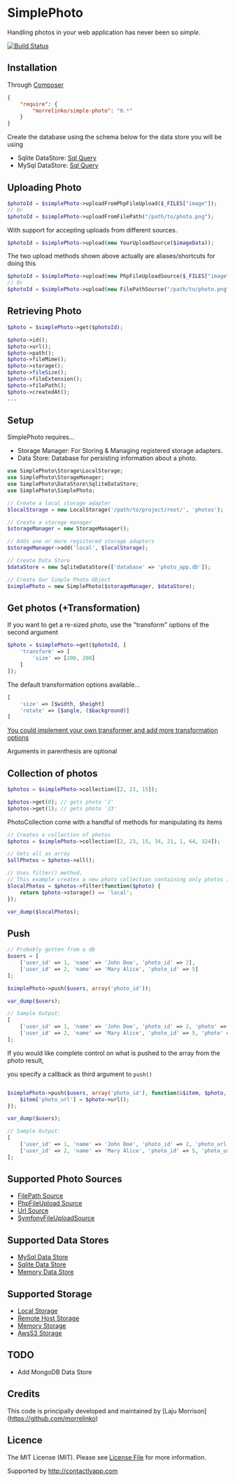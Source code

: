 SimplePhoto
================

Handling photos in your web application has never been so *simple*.

[![Build Status](https://travis-ci.org/morrelinko/simple-photo.png?branch=master)](https://travis-ci.org/morrelinko/simple-photo)

## Installation

Through [Composer](http://getcomposer.org)

```json
{
    "require": {
        "morrelinko/simple-photo": "0.*"
    }
}
```

Create the database using the schema below for the data store you will be using

* Sqlite DataStore: [Sql Query](https://github.com/morrelinko/simple-photo/blob/develop/schema/sqlite.sql)
* MySql DataStore: [Sql Query](https://github.com/morrelinko/simple-photo/blob/develop/schema/mysql.sql)

## Uploading Photo

```php
$photoId = $simplePhoto->uploadFromPhpFileUpload($_FILES["image"]);
// Or
$photoId = $simplePhoto->uploadFromFilePath("/path/to/photo.png");
```

With support for accepting uploads from different sources.

```php
$photoId = $simplePhoto->upload(new YourUploadSource($imageData));
```

The two upload methods shown above actually are aliases/shortcuts for doing this

```php
$photoId = $simplePhoto->upload(new PhpFileUploadSource($_FILES["image"]));
// Or
$photoId = $simplePhoto->upload(new FilePathSource("/path/to/photo.png"));
```

## Retrieving Photo

```php
$photo = $simplePhoto->get($photoId);

$photo->id();
$photo->url();
$photo->path();
$photo->fileMime();
$photo->storage();
$photo->fileSize();
$photo->fileExtension();
$photo->filePath();
$photo->createdAt();
...
```

## Setup

SimplePhoto requires...

* Storage Manager: For Storing & Managing registered storage adapters.
* Data Store: Database for persisting information about a photo.

```php
use SimplePhoto\Storage\LocalStorage;
use SimplePhoto\StorageManager;
use SimplePhoto\DataStore\SqliteDataStore;
use SimplePhoto\SimplePhoto;

// Create a local storage adapter
$localStorage = new LocalStorage('/path/to/project/root/', 'photos');

// Create a storage manager
$storageManager = new StorageManager();

// Adds one or more registered storage adapters
$storageManager->add('local', $localStorage);

// Create Data Store
$dataStore = new SqliteDataStore(['database' => 'photo_app.db']);

// Create Our Simple Photo Object
$simplePhoto = new SimplePhoto($storageManager, $dataStore);
```

## Get photos (+Transformation)

If you want to get a re-sized photo, use the "transform" options of the second argument

```php
$photo = $simplePhoto->get($photoId, [
	'transform' => [
		'size' => [200, 200]
	]
]);
```

The default transformation options available...

```php
[
    'size' => [$width, $height]
    'rotate' => [$angle, ($background)]
]
```

[You could implement your own transformer and add more transformation options](http://simplephoto.morrelinko.com/docs/transformer)

Arguments in parenthesis are optional


## Collection of photos

```php
$photos = $simplePhoto->collection([2, 23, 15]);

$photos->get(0); // gets photo '2'
$photos->get(1); // gets photo '23'

```

PhotoCollection come with a handful of methods for manipulating its items

```php
// Creates a collection of photos
$photos = $simplePhoto->collection([2, 23, 15, 34, 21, 1, 64, 324]);

// Gets all as array
$allPhotos = $photos->all();

// Uses filter() method.
// This example creates a new photo collection containing only photos in 'local' storage
$localPhotos = $photos->filter(function($photo) {
    return $photo->storage() == 'local';
});

var_dump($localPhotos);
```

## Push

```php
// Probably gotten from a db
$users = [
    ['user_id' => 1, 'name' => 'John Doe', 'photo_id' => 2],
    ['user_id' => 2, 'name' => 'Mary Alice', 'photo_id' => 5]
];

$simplePhoto->push($users, array('photo_id'));

var_dump($users);

// Sample Output:
[
    ['user_id' => 1, 'name' => 'John Doe', 'photo_id' => 2, 'photo' => (Object SimplePhoto\PhotoResult)],
    ['user_id' => 2, 'name' => 'Mary Alice', 'photo_id' => 5, 'photo' => (Object SimplePhoto\PhotoResult)]
];

```

If you would like complete control on what is pushed to the array from the photo result,

you specify a callback as third argument to `push()`

```php

$simplePhoto->push($users, array('photo_id'), function(&$item, $photo, $index, $name) {
    $item['photo_url'] = $photo->url();
});

var_dump($users);

// Sample Output:
[
    ['user_id' => 1, 'name' => 'John Doe', 'photo_id' => 2, 'photo_url' => 'http://example.com/files/2014/xxxxx.png'],
    ['user_id' => 2, 'name' => 'Mary Alice', 'photo_id' => 5, 'photo_url' => 'http://example.com/files/2014/xxxxx.png']
];

```

## Supported Photo Sources

* [FilePath Source](https://github.com/morrelinko/simple-photo/blob/develop/src/Source/FilePathSource.php)
* [PhpFileUpload Source](https://github.com/morrelinko/simple-photo/blob/develop/src/Source/PhpFileUploadSource.php)
* [Url Source](https://github.com/morrelinko/simple-photo/blob/develop/src/Source/UrlSource.php)
* [SymfonyFileUploadSource](https://github.com/morrelinko/simple-photo/blob/develop/src/Source/SymfonyFileUploadSource.php)

## Supported Data Stores

* [MySql Data Store](https://github.com/morrelinko/simple-photo/blob/develop/src/DataStore/MySqlDataStore.php)
* [Sqlite Data Store](https://github.com/morrelinko/simple-photo/blob/develop/src/DataStore/SqliteDataStore.php)
* [Memory Data Store](https://github.com/morrelinko/simple-photo/blob/develop/src/DataStore/MemoryDataStore.php)

## Supported Storage

* [Local Storage](https://github.com/morrelinko/simple-photo/blob/develop/src/Storage/LocalStorage.php)
* [Remote Host Storage](https://github.com/morrelinko/simple-photo/blob/develop/src/Storage/RemoteHostStorage.php)
* [Memory Storage](https://github.com/morrelinko/simple-photo/blob/develop/src/Storage/MemoryStorage.php)
* [AwsS3 Storage](https://github.com/morrelinko/simple-photo/blob/develop/src/Storage/AwsS3Storage.php)

## TODO

* Add MongoDB Data Store

## Credits

This code is principally developed and maintained by [Laju Morrison] (https://github.com/morrelinko)

## Licence

The MIT License (MIT). Please see [License File](https://github.com/morrelinko/simple-photo/blob/master/LICENSE) for more information.

Supported by http://contactlyapp.com
